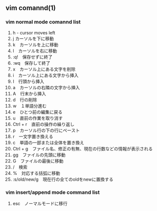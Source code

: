 ## vim comannd(1)

### vim normal mode comannd list

1. h - cursor moves left
1. j カーソルを下に移動
1. k　カーソルを上に移動
1. l　カーソルを右に移動
1. :q!　保存せずに終了
1. :wq　保存して終了
1. x　カーソル上にある文字を削除
1. i　カーソル上にある文字から挿入
1. I　行頭から挿入
1. a　カーソルの右隣の文字から挿入
1. A　行末から挿入
1. d　行の削除
1. w　１単語分進む
1. e　ひとつ前の編集に戻る
1. u　直前の作業を取り消す
1. Ctrl + r　直前の操作の繰り返し
1. p　カーソル行の下の行にペースト
1. r　一文字置き換える
1. c　単語の一部または全体を置き換え
1. Ctrl + g　ファイル名、修正の有無、現在の行数などの情報が表示される
1. gg　ファイルの先頭に移動
1. G　ファイルの最後に移動
1. /　検索
1. %　対応する括弧に移動
1. :s/old/new/g　現在行の全てのoldをnewに置換する

### vim insert/append mode command list

1. esc　ノーマルモードに移行
